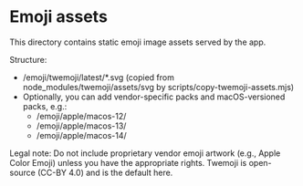 # Emoji assets

This directory contains static emoji image assets served by the app.

Structure:
- /emoji/twemoji/latest/*.svg  (copied from node_modules/twemoji/assets/svg by scripts/copy-twemoji-assets.mjs)
- Optionally, you can add vendor-specific packs and macOS-versioned packs, e.g.:
  - /emoji/apple/macos-12/
  - /emoji/apple/macos-13/
  - /emoji/apple/macos-14/

Legal note: Do not include proprietary vendor emoji artwork (e.g., Apple Color Emoji) unless you have the appropriate rights. Twemoji is open-source (CC-BY 4.0) and is the default here.
